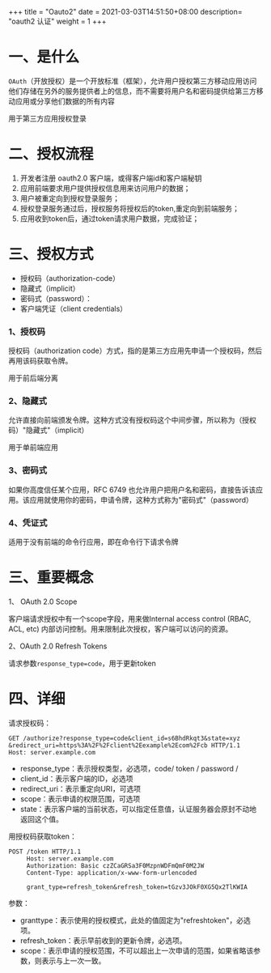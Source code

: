 +++
title = "Oauto2"
date =  2021-03-03T14:51:50+08:00
description= "oauth2 认证"
weight = 1
+++

# 一、是什么

`OAuth`（开放授权）是一个开放标准（框架），允许用户授权第三方移动应用访问他们存储在另外的服务提供者上的信息，而不需要将用户名和密码提供给第三方移动应用或分享他们数据的所有内容

用于第三方应用授权登录

# 二、授权流程

1. 开发者注册 oauth2.0 客户端，或得客户端id和客户端秘钥
2. 应用前端要求用户提供授权信息用来访问用户的数据；
3. 用户被重定向到授权登录服务；
4. 授权登录服务通过后，授权服务将授权后的token,重定向到前端服务；
5. 应用收到token后，通过token请求用户数据，完成验证；

# 三、授权方式

- 授权码（authorization-code）
- 隐藏式（implicit）
- 密码式（password）：
- 客户端凭证（client credentials）

###  1、授权码

授权码（authorization code）方式，指的是第三方应用先申请一个授权码，然后再用该码获取令牌。

用于前后端分离

### 2、隐藏式

允许直接向前端颁发令牌。这种方式没有授权码这个中间步骤，所以称为（授权码）"隐藏式"（implicit）

用于单前端应用

### 3、密码式

如果你高度信任某个应用，RFC 6749 也允许用户把用户名和密码，直接告诉该应用。该应用就使用你的密码，申请令牌，这种方式称为"密码式"（password）

### 4、凭证式

适用于没有前端的命令行应用，即在命令行下请求令牌

# 三、重要概念

1、 OAuth 2.0 Scope

客户端请求授权中有一个scope字段，用来做Internal access control (RBAC, ACL, etc) 内部访问控制。用来限制此次授权，客户端可以访问的资源。

2、OAuth 2.0 Refresh Tokens

请求参数`response_type=code`，用于更新token


# 四、详细

请求授权码：

```shell
GET /authorize?response_type=code&client_id=s6BhdRkqt3&state=xyz
&redirect_uri=https%3A%2F%2Fclient%2Eexample%2Ecom%2Fcb HTTP/1.1
Host: server.example.com
```

- response_type：表示授权类型，必选项，code/ token / password / 
- client_id：表示客户端的ID，必选项
- redirect_uri：表示重定向URI，可选项
- scope：表示申请的权限范围，可选项
- state：表示客户端的当前状态，可以指定任意值，认证服务器会原封不动地返回这个值。


用授权码获取token：

```shell
POST /token HTTP/1.1
     Host: server.example.com
     Authorization: Basic czZCaGRSa3F0MzpnWDFmQmF0M2JW
     Content-Type: application/x-www-form-urlencoded

     grant_type=refresh_token&refresh_token=tGzv3JOkF0XG5Qx2TlKWIA
```

参数：
- granttype：表示使用的授权模式，此处的值固定为"refreshtoken"，必选项。
- refresh_token：表示早前收到的更新令牌，必选项。
- scope：表示申请的授权范围，不可以超出上一次申请的范围，如果省略该参数，则表示与上一次一致。

